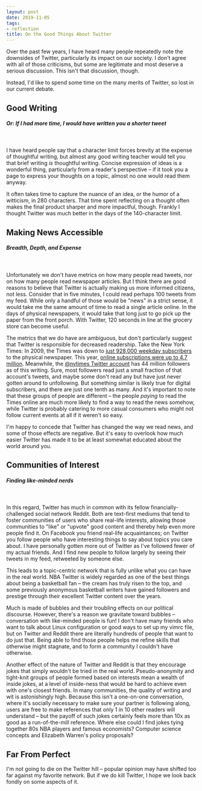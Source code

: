 ```yaml
---
layout: post
date: 2019-11-05
tags:
- reflection
title: On the Good Things About Twitter
---
```


Over the past few years, I have heard many people repeatedly note the downsides of Twitter, particularly its impact on our society. I don't agree with all of those criticisms, but some are legitimate and most deserve a serious discussion. This isn't that discussion, though.

Instead, I'd like to spend some time on the many merits of Twitter, so lost in our current debate.

## Good Writing
##### _Or: If I had more time, I would have written you a shorter tweet_
<br>

I have heard people say that a character limit forces brevity at the expense of thoughtful writing, but almost any good writing teacher would tell you that brief writing _is_ thoughtful writing. Concise expression of ideas is a wonderful thing, particularly from a reader's perspective – if it took you a page to express your thoughts on a topic, almost no one would read them anyway.

It often takes time to capture the nuance of an idea, or the humor of a witticism, in 280 characters. That time spent reflecting on a thought often makes the final product sharper and more impactful, though. Frankly I thought Twitter was much better in the days of the 140-character limit.

## Making News Accessible
##### _Breadth, Depth, and Expense_
<br>

Unfortunately we don't have metrics on how many people read tweets, nor on how many people read newspaper articles. But I think there are good reasons to believe that Twitter is actually making us more informed citizens, not less. Consider that in five minutes, I could read perhaps 100 tweets from my feed. While only a handful of those would be "news" in a strict sense, it would take me the same amount of time to read a single article online. In the days of physical newspapers, it would take that long just to go pick up the paper from the front porch. With Twitter, 120 seconds in line at the grocery store can become useful.

The metrics that we do have are ambiguous, but don't particularly suggest that Twitter is responsible for decreased readership. Take the New York Times: In 2009, the Times was down to [just 928,000 weekday subscribers](https://www.nytimes.com/2019/08/07/business/media/new-york-times-earnings.html) to the physical newspaper. This year, [online subscriptions were up to 4.7 million](https://www.nytimes.com/2009/10/27/business/media/27audit.html). Meanwhile, the [@nytimes Twitter account](https://twitter.com/nytimes) has 44 million followers as of this writing. Sure, most followers read just a small fraction of that account's tweets, and maybe some don't read any but have just never gotten around to unfollowing. But something similar is likely true for digital subscribers, and there are just one tenth as many. And it's important to note that these groups of people are different – the people _paying_ to read the Times online are much more likely to find a way to read the news somehow, while Twitter is probably catering to more casual consumers who might not follow current events at all if it weren't so easy.

I'm happy to concede that Twitter has changed the way we read news, and some of those effects are negative. But it's easy to overlook how much easier Twitter has made it to be at least somewhat educated about the world around you.

## Communities of Interest
##### _Finding like-minded nerds_
<br>

In this regard, Twitter has much in common with its fellow financially-challenged social network Reddit. Both are text-first mediums that tend to foster communities of users who share real-life interests, allowing those communities to "like" or "upvote" good content and thereby help even more people find it. On Facebook you friend real-life acquaintances; on Twitter you follow people who have interesting things to say about topics you care about. I have personally gotten more out of Twitter as I've followed fewer of my actual friends. And I find new people to follow largely by seeing their tweets in my feed, retweeted by someone else.

This leads to a topic-centric network that is fully unlike what you can have in the real world. NBA Twitter is widely regarded as one of the best things about being a basketball fan – the cream has truly risen to the top, and some previously anonymous basketball writers have gained followers and prestige through their excellent Twitter content over the years.

Much is made of bubbles and their troubling effects on our political discourse. However, there's a reason we gravitate toward bubbles – conversation with like-minded people is fun! I don't have many friends who want to talk about Linux configuration or good ways to set up my vimrc file, but on Twitter and Reddit there are literally hundreds of people that want to do just that. Being able to find those people helps me refine skills that otherwise might stagnate, and to form a community I couldn't have otherwise.

Another effect of the nature of Twitter and Reddit is that they encourage jokes that simply wouldn't be tried in the real world. Pseudo-anonymity and tight-knit groups of people formed based on interests mean a wealth of inside jokes, at a level of inside-ness that would be hard to achieve even with one's closest friends. In many communities, the quality of writing and wit is astonishingly high. Because this isn't a one-on-one conversation, where it's socially necessary to make sure your partner is following along, users are free to make references that only 1 in 10 other readers will understand – but the payoff of such jokes certainly feels more than 10x as good as a run-of-the-mill reference. Where else could I find jokes tying together 80s NBA players and famous economists? Computer science concepts and Elizabeth Warren's policy proposals?

## Far From Perfect
I'm not going to die on the Twitter hill – popular opinion may have shifted too far against my favorite network. But if we do kill Twitter, I hope we look back fondly on some aspects of it.

